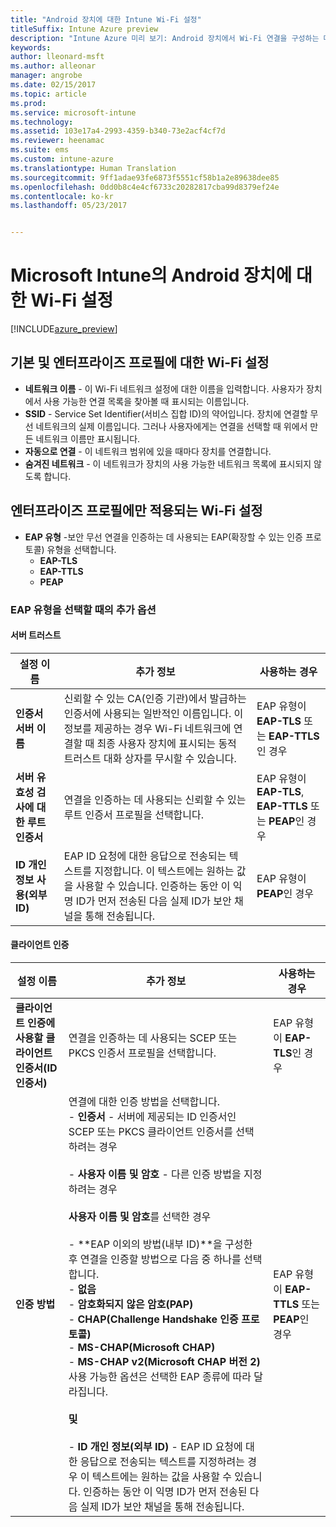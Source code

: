 ```yaml
---
title: "Android 장치에 대한 Intune Wi-Fi 설정"
titleSuffix: Intune Azure preview
description: "Intune Azure 미리 보기: Android 장치에서 Wi-Fi 연결을 구성하는 데 사용할 수 있는 Intune 설정을 알아봅니다."
keywords: 
author: lleonard-msft
ms.author: alleonar
manager: angrobe
ms.date: 02/15/2017
ms.topic: article
ms.prod: 
ms.service: microsoft-intune
ms.technology: 
ms.assetid: 103e17a4-2993-4359-b340-73e2acf4cf7d
ms.reviewer: heenamac
ms.suite: ems
ms.custom: intune-azure
ms.translationtype: Human Translation
ms.sourcegitcommit: 9ff1adae93fe6873f5551cf58b1a2e89638dee85
ms.openlocfilehash: 0dd0b8c4e4cf6733c20282817cba99d8379ef24e
ms.contentlocale: ko-kr
ms.lasthandoff: 05/23/2017


---
```


# <a name="wi-fi-settings-for-android-devices-in-microsoft-intune"></a>Microsoft Intune의 Android 장치에 대한 Wi-Fi 설정

[!INCLUDE[azure_preview](./includes/azure_preview.md)]

## <a name="wi-fi-settings-for-basic-and-enterprise-profiles"></a>기본 및 엔터프라이즈 프로필에 대한 Wi-Fi 설정

- **네트워크 이름** - 이 Wi-Fi 네트워크 설정에 대한 이름을 입력합니다. 사용자가 장치에서 사용 가능한 연결 목록을 찾아볼 때 표시되는 이름입니다.
- **SSID** - Service Set Identifier(서비스 집합 ID)의 약어입니다. 장치에 연결할 무선 네트워크의 실제 이름입니다. 그러나 사용자에게는 연결을 선택할 때 위에서 만든 네트워크 이름만 표시됩니다.
- **자동으로 연결** - 이 네트워크 범위에 있을 때마다 장치를 연결합니다.
- **숨겨진 네트워크** - 이 네트워크가 장치의 사용 가능한 네트워크 목록에 표시되지 않도록 합니다.


## <a name="wi-fi-settings-for-enterprise-profiles-only"></a>엔터프라이즈 프로필에만 적용되는 Wi-Fi 설정

- **EAP 유형** -보안 무선 연결을 인증하는 데 사용되는 EAP(확장할 수 있는 인증 프로토콜) 유형을 선택합니다.
    - **EAP-TLS**
    - **EAP-TTLS**
    - **PEAP**

### <a name="further-options-when-you-choose-an-eap-type"></a>EAP 유형을 선택할 때의 추가 옵션

#### <a name="server-trust"></a>서버 트러스트



|설정 이름|추가 정보|사용하는 경우|
|-------------|---------------|-----------|
|**인증서 서버 이름**|신뢰할 수 있는 CA(인증 기관)에서 발급하는 인증서에 사용되는 일반적인 이름입니다. 이 정보를 제공하는 경우 Wi-Fi 네트워크에 연결할 때 최종 사용자 장치에 표시되는 동적 트러스트 대화 상자를 무시할 수 있습니다.|EAP 유형이 **EAP-TLS** 또는 **EAP-TTLS**인 경우|
|**서버 유효성 검사에 대한 루트 인증서**|연결을 인증하는 데 사용되는 신뢰할 수 있는 루트 인증서 프로필을 선택합니다. |EAP 유형이 **EAP-TLS**, **EAP-TTLS** 또는 **PEAP**인 경우|
|**ID 개인 정보 사용(외부 ID)**|EAP ID 요청에 대한 응답으로 전송되는 텍스트를 지정합니다. 이 텍스트에는 원하는 값을 사용할 수 있습니다. 인증하는 동안 이 익명 ID가 먼저 전송된 다음 실제 ID가 보안 채널을 통해 전송됩니다.|EAP 유형이 **PEAP**인 경우|


#### <a name="client-authentication"></a>클라이언트 인증


|설정 이름|추가 정보|사용하는 경우|
|----------|--------------|----------|
|**클라이언트 인증에 사용할 클라이언트 인증서(ID 인증서)**|연결을 인증하는 데 사용되는 SCEP 또는 PKCS 인증서 프로필을 선택합니다.|EAP 유형이 **EAP-TLS**인 경우|
|**인증 방법**|연결에 대한 인증 방법을 선택합니다.<br>- **인증서** - 서버에 제공되는 ID 인증서인 SCEP 또는 PKCS 클라이언트 인증서를 선택하려는 경우<br><br>- **사용자 이름 및 암호** - 다른 인증 방법을 지정하려는 경우 <br><br>**사용자 이름 및 암호**를 선택한 경우<br><br>-  **EAP 이외의 방법(내부 ID)**을 구성한 후 연결을 인증할 방법으로 다음 중 하나를 선택합니다.<br>- **없음**<br>- **암호화되지 않은 암호(PAP)**<br>- **CHAP(Challenge Handshake 인증 프로토콜)**<br>- **MS-CHAP(Microsoft CHAP)**<br>- **MS-CHAP v2(Microsoft CHAP 버전 2)**<br>사용 가능한 옵션은 선택한 EAP 종류에 따라 달라집니다.<br><br>**및**<br><br>- **ID 개인 정보(외부 ID)** - EAP ID 요청에 대한 응답으로 전송되는 텍스트를 지정하려는 경우 이 텍스트에는 원하는 값을 사용할 수 있습니다. 인증하는 동안 이 익명 ID가 먼저 전송된 다음 실제 ID가 보안 채널을 통해 전송됩니다.|EAP 유형이 **EAP-TTLS** 또는 **PEAP**인 경우|

